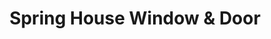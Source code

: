 ---
title: "Spring House Window & Door"
url: /hockessin/spring-house-window-and-door/
shop: trade
---